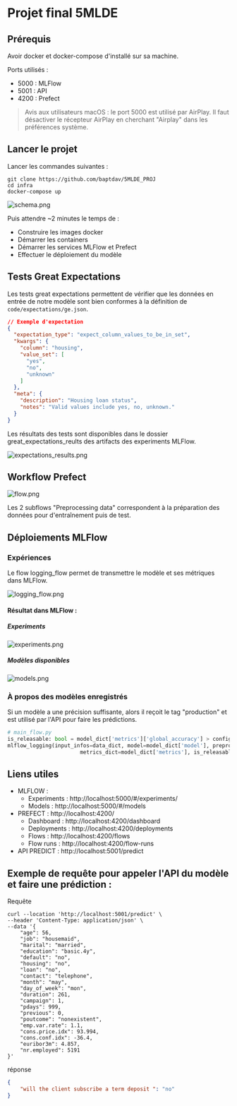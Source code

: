 # Projet final 5MLDE 

## Prérequis 

Avoir docker et docker-compose d'installé sur sa machine.

Ports utilisés :
- 5000 : MLFlow
- 5001 : API
- 4200 : Prefect

> Avis aux utilisateurs macOS : le port 5000 est utilisé par AirPlay. Il faut désactiver le récepteur AirPlay en cherchant "Airplay" dans les préférences système. 

## Lancer le projet

Lancer les commandes suivantes :
````shell
git clone https://github.com/baptdav/5MLDE_PROJ
cd infra
docker-compose up
````
![schema.png](assets/schema.png)

Puis attendre ~2 minutes le temps de :
 - Construire les images docker
 - Démarrer les containers
 - Démarrer les services MLFlow et Prefect
 - Effectuer le déploiement du modèle

## Tests Great Expectations

Les tests great expectations permettent de vérifier que les données en entrée de notre modèle sont bien conformes à la définition de `code/expectations/ge.json`.

```json
// Exemple d'expectation
{
  "expectation_type": "expect_column_values_to_be_in_set",
  "kwargs": {
    "column": "housing",
    "value_set": [
      "yes",
      "no",
      "unknown"
    ]
  },
  "meta": {
    "description": "Housing loan status",
    "notes": "Valid values include yes, no, unknown."
  }
}
```

Les résultats des tests sont disponibles dans le dossier great_expectations_reults des artifacts des experiments MLFlow.

![expectations_results.png](assets/expectations_results.png)

## Workflow Prefect

![flow.png](assets/flow.png)

Les 2 subflows "Preprocessing data" correspondent à la préparation des données pour d'entraînement puis de test.

## Déploiements MLFlow

### Expériences

Le flow logging_flow permet de transmettre le modèle et ses métriques dans MLFlow.

![logging_flow.png](assets/logging_flow.png)

#### Résultat dans MLFlow :
##### Experiments
![experiments.png](assets%2Fexperiments.png)

##### Modèles disponibles

![models.png](assets/models.png)

### À propos des modèles enregistrés

Si un modèle a une précision suffisante, alors il reçoit le tag "production" et est utilisé par l'API pour faire les prédictions.

```python
# main_flow.py
is_releasable: bool = model_dict['metrics']['global_accuracy'] > config.RELEASE_ACCURACY_THRESHOLD
mlflow_logging(input_infos=data_dict, model=model_dict['model'], preprocessor=train_data['preprocessor'],
                       metrics_dict=model_dict['metrics'], is_releasable=is_releasable)
```


## Liens utiles 

- MLFLOW : 
  - Experiments : http://localhost:5000/#/experiments/
  - Models : http://localhost:5000/#/models
- PREFECT : http://localhost:4200/
    - Dashboard : http://localhost:4200/dashboard
    - Deployments : http://localhost:4200/deployments
    - Flows : http://localhost:4200/flows
    - Flow runs : http://localhost:4200/flow-runs
- API PREDICT : http://localhost:5001/predict

## Exemple de requête pour appeler l'API du modèle et faire une prédiction : 

Requête
````shell
curl --location 'http://localhost:5001/predict' \
--header 'Content-Type: application/json' \
--data '{
    "age": 56,
    "job": "housemaid",
    "marital": "married",
    "education": "basic.4y",
    "default": "no",
    "housing": "no",
    "loan": "no",
    "contact": "telephone",
    "month": "may",
    "day_of_week": "mon",
    "duration": 261,
    "campaign": 1,
    "pdays": 999,
    "previous": 0,
    "poutcome": "nonexistent",
    "emp.var.rate": 1.1,
    "cons.price.idx": 93.994,
    "cons.conf.idx": -36.4,
    "euribor3m": 4.857,
    "nr.employed": 5191
}'
````
réponse
````json
{
    "will the client subscribe a term deposit ": "no"
}
````
